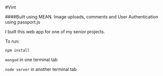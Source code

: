 #Vint

####Built using MEAN.  Image uploads, comments and User Authentication using passport.js

I built this web app for one of my senior projects.  

To run:

`npm install`

`mongod` in one terminal tab

`node server` in another terminal tab